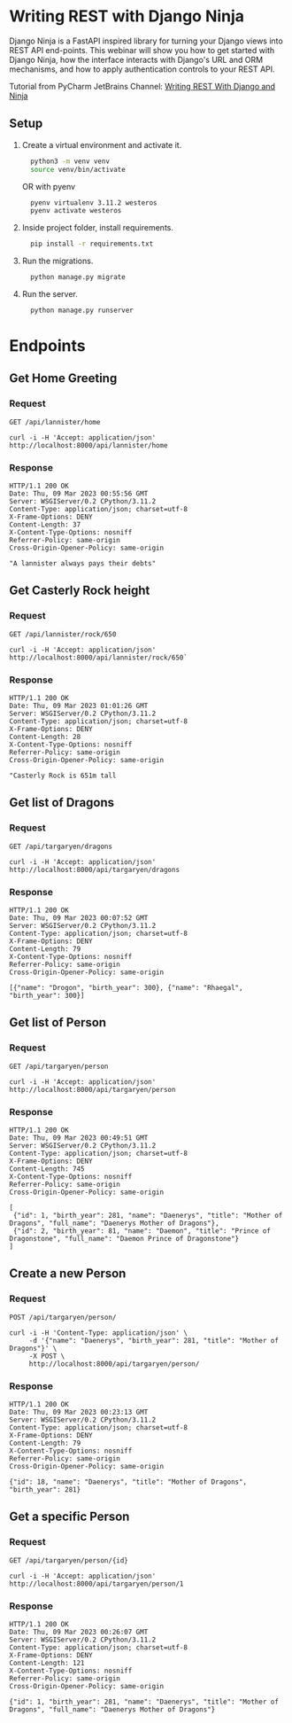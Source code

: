 # Writing REST with Django Ninja

Django Ninja is a FastAPI inspired library for turning your Django views into REST API end-points. This webinar will show you how to get started with Django Ninja, how the interface interacts with Django's URL and ORM mechanisms, and how to apply authentication controls to your REST API.

Tutorial from PyCharm JetBrains Channel: [Writing REST With Django and Ninja](https://youtu.be/Gry6rlZYpzw)

## Setup
1. Create a virtual environment and activate it.

    ```bash
      python3 -m venv venv
      source venv/bin/activate
    ```
      OR with pyenv
    ```bash  
      pyenv virtualenv 3.11.2 westeros
      pyenv activate westeros
    ```

2. Inside project folder, install requirements.
    ```bash
      pip install -r requirements.txt
    ```

3. Run the migrations.
    ```bash
      python manage.py migrate
    ```
   
4. Run the server.
    ```bash
      python manage.py runserver
    ```
   
# Endpoints

## Get Home Greeting

### Request

`GET /api/lannister/home`

    curl -i -H 'Accept: application/json' http://localhost:8000/api/lannister/home

### Response

    HTTP/1.1 200 OK
    Date: Thu, 09 Mar 2023 00:55:56 GMT
    Server: WSGIServer/0.2 CPython/3.11.2
    Content-Type: application/json; charset=utf-8
    X-Frame-Options: DENY
    Content-Length: 37
    X-Content-Type-Options: nosniff
    Referrer-Policy: same-origin
    Cross-Origin-Opener-Policy: same-origin

    "A lannister always pays their debts"

## Get Casterly Rock height

### Request

`GET /api/lannister/rock/650`

    curl -i -H 'Accept: application/json' http://localhost:8000/api/lannister/rock/650`

### Response

    HTTP/1.1 200 OK
    Date: Thu, 09 Mar 2023 01:01:26 GMT
    Server: WSGIServer/0.2 CPython/3.11.2
    Content-Type: application/json; charset=utf-8
    X-Frame-Options: DENY
    Content-Length: 28
    X-Content-Type-Options: nosniff
    Referrer-Policy: same-origin
    Cross-Origin-Opener-Policy: same-origin

    "Casterly Rock is 651m tall

## Get list of Dragons

### Request

`GET /api/targaryen/dragons`

    curl -i -H 'Accept: application/json' http://localhost:8000/api/targaryen/dragons

### Response

    HTTP/1.1 200 OK
    Date: Thu, 09 Mar 2023 00:07:52 GMT
    Server: WSGIServer/0.2 CPython/3.11.2
    Content-Type: application/json; charset=utf-8
    X-Frame-Options: DENY
    Content-Length: 79
    X-Content-Type-Options: nosniff
    Referrer-Policy: same-origin
    Cross-Origin-Opener-Policy: same-origin

    [{"name": "Drogon", "birth_year": 300}, {"name": "Rhaegal", "birth_year": 300}]

## Get list of Person

### Request

`GET /api/targaryen/person`

    curl -i -H 'Accept: application/json' http://localhost:8000/api/targaryen/person

### Response

    HTTP/1.1 200 OK
    Date: Thu, 09 Mar 2023 00:49:51 GMT
    Server: WSGIServer/0.2 CPython/3.11.2
    Content-Type: application/json; charset=utf-8
    X-Frame-Options: DENY
    Content-Length: 745
    X-Content-Type-Options: nosniff
    Referrer-Policy: same-origin
    Cross-Origin-Opener-Policy: same-origin

    [
     {"id": 1, "birth_year": 281, "name": "Daenerys", "title": "Mother of Dragons", "full_name": "Daenerys Mother of Dragons"}, 
     {"id": 2, "birth_year": 81, "name": "Daemon", "title": "Prince of Dragonstone", "full_name": "Daemon Prince of Dragonstone"}
    ]

## Create a new Person

### Request

`POST /api/targaryen/person/`

    curl -i -H 'Content-Type: application/json' \
         -d '{"name": "Daenerys", "birth_year": 281, "title": "Mother of Dragons"}' \
         -X POST \
         http://localhost:8000/api/targaryen/person/


### Response

    HTTP/1.1 200 OK
    Date: Thu, 09 Mar 2023 00:23:13 GMT
    Server: WSGIServer/0.2 CPython/3.11.2
    Content-Type: application/json; charset=utf-8
    X-Frame-Options: DENY
    Content-Length: 79
    X-Content-Type-Options: nosniff
    Referrer-Policy: same-origin
    Cross-Origin-Opener-Policy: same-origin

    {"id": 18, "name": "Daenerys", "title": "Mother of Dragons", "birth_year": 281}   

## Get a specific Person

### Request

`GET /api/targaryen/person/{id}`

    curl -i -H 'Accept: application/json' http://localhost:8000/api/targaryen/person/1

### Response

    HTTP/1.1 200 OK
    Date: Thu, 09 Mar 2023 00:26:07 GMT
    Server: WSGIServer/0.2 CPython/3.11.2
    Content-Type: application/json; charset=utf-8
    X-Frame-Options: DENY
    Content-Length: 121
    X-Content-Type-Options: nosniff
    Referrer-Policy: same-origin
    Cross-Origin-Opener-Policy: same-origin

    {"id": 1, "birth_year": 281, "name": "Daenerys", "title": "Mother of Dragons", "full_name": "Daenerys Mother of Dragons"}

